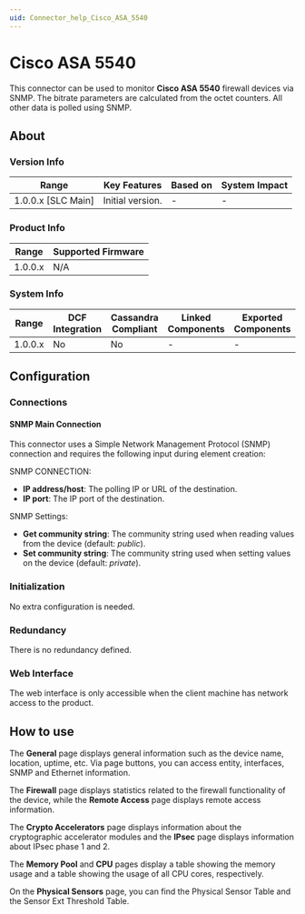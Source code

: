 ```yaml
---
uid: Connector_help_Cisco_ASA_5540
---
```


# Cisco ASA 5540

This connector can be used to monitor **Cisco ASA 5540** firewall devices via SNMP. The bitrate parameters are calculated from the octet counters. All other data is polled using SNMP.

## About

### Version Info

| Range                | Key Features     | Based on     | System Impact     |
|----------------------|------------------|--------------|-------------------|
| 1.0.0.x [SLC Main]   | Initial version. | -            | -                 |

### Product Info

| Range     | Supported Firmware     |
|-----------|------------------------|
| 1.0.0.x   | N/A                    |

### System Info

| Range     | DCF Integration     | Cassandra Compliant     | Linked Components     | Exported Components     |
|-----------|---------------------|-------------------------|-----------------------|-------------------------|
| 1.0.0.x   | No                  | No                      | -                     | -                       |

## Configuration

### Connections

#### SNMP Main Connection

This connector uses a Simple Network Management Protocol (SNMP) connection and requires the following input during element creation:

SNMP CONNECTION:

- **IP address/host**: The polling IP or URL of the destination.
- **IP port**: The IP port of the destination.

SNMP Settings:

- **Get community string**: The community string used when reading values from the device (default: *public*).
- **Set community string**: The community string used when setting values on the device (default: *private*).

### Initialization

No extra configuration is needed.

### Redundancy

There is no redundancy defined.

### Web Interface

The web interface is only accessible when the client machine has network access to the product.

## How to use

The **General** page displays general information such as the device name, location, uptime, etc. Via page buttons, you can access entity, interfaces, SNMP and Ethernet information.

The **Firewall** page displays statistics related to the firewall functionality of the device, while the **Remote Access** page displays remote access information.

The **Crypto Accelerators** page displays information about the cryptographic accelerator modules and the **IPsec** page displays information about IPsec phase 1 and 2.

The **Memory Pool** and **CPU** pages display a table showing the memory usage and a table showing the usage of all CPU cores, respectively.

On the **Physical Sensors** page, you can find the Physical Sensor Table and the Sensor Ext Threshold Table.
